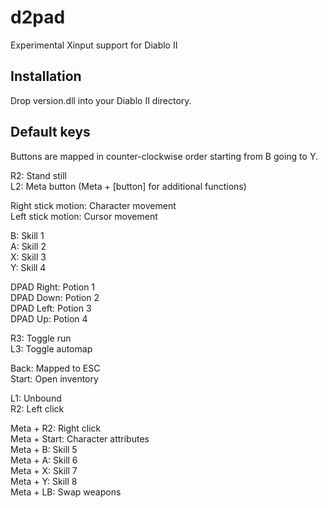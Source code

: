 # d2pad
Experimental Xinput support for Diablo II

## Installation

Drop version.dll into your Diablo II directory.

## Default keys

Buttons are mapped in counter-clockwise order starting from B going to Y.  
  
R2: Stand still  
L2: Meta button (Meta + [button] for additional functions)  

Right stick motion: Character movement  
Left stick motion: Cursor movement  
  
B: Skill 1  
A: Skill 2  
X: Skill 3  
Y: Skill 4  

DPAD Right: Potion 1  
DPAD Down: Potion 2  
DPAD Left: Potion 3  
DPAD Up: Potion 4  
  
R3: Toggle run  
L3: Toggle automap  
  
Back: Mapped to ESC  
Start: Open inventory  
  
L1: Unbound  
R2: Left click  
  
Meta + R2: Right click  
Meta + Start: Character attributes  
Meta + B: Skill 5  
Meta + A: Skill 6  
Meta + X: Skill 7  
Meta + Y: Skill 8  
Meta + LB: Swap weapons
